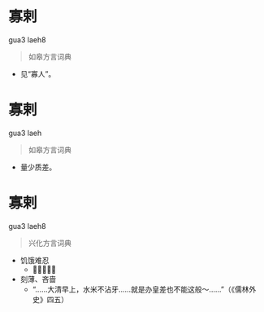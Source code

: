 # 寡剌
gua3 laeh8
> 如皋方言词典
- 见“寡人”。

# 寡剌
gua3 laeh
> 如皋方言词典
- 量少质差。

# 寡剌
gua3 laeh8
> 兴化方言词典
- 饥饿难忍
  - 𤵥心～的。
- 刻薄、吝啬
  - “……大清早上，水米不沾牙……就是办皇差也不能这般～……”（《儒林外史》四五）

